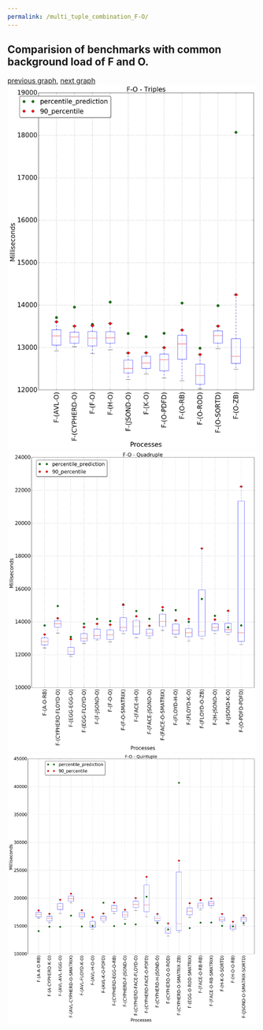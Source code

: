 ```yaml
---
permalink: /multi_tuple_combination_F-O/
---
```



 ## Comparision of benchmarks with common background load of F and O.

[previous graph](../multi_tuple_combination_F-K/), [next graph](../multi_tuple_combination_F-PDFD/)
![graph figure](./images/triple/F/F-O_box.png)![graph figure](./images/quadruple/F/F-O_box.png)![graph figure](./images/quintuple/F/F-O_box.png)